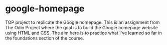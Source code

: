 # google-homepage
TOP project to replicate the Google homepage. 
This is an assignment from The Odin Project where the goal is to build the Google homepage website using HTML and CSS. The aim here is to practice what I've learned so far in the foundations section of the course.
